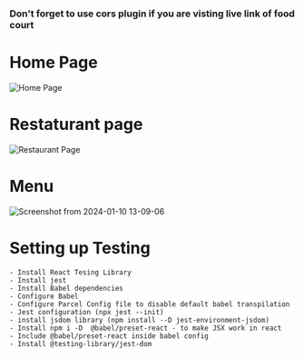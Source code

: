
### Don't forget to use cors plugin if you are visting live link of food court
# Home Page
![Home Page](https://github.com/Harit2002/react_practice/assets/112626182/6755d134-cca1-441b-809e-b8cbf2bb4179)
# Restaturant page
![Restaurant Page](https://github.com/Harit2002/react_practice/assets/112626182/857f2776-e30f-48fd-ac78-201c42456210)
# Menu
![Screenshot from 2024-01-10 13-09-06](https://github.com/Harit2002/react_practice/assets/112626182/ab805668-7bad-466d-8c13-91ba2b6ef785)

# Setting up Testing

    - Install React Tesing Library
    - Install jest
    - Install Babel dependencies
    - Configure Babel
    - Configure Parcel Config file to disable default babel transpilation
    - Jest configuration (npx jest --init)
    - install jsdom library (npm install --D jest-environment-jsdom)
    - Install npm i -D  @babel/preset-react - to make JSX work in react
    - Include @babel/preset-react inside babel config
    - Install @testing-library/jest-dom
